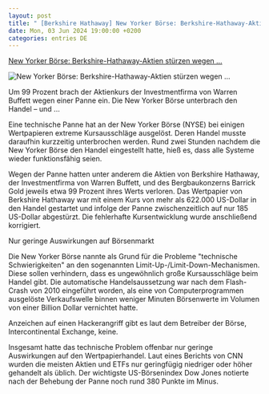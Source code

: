 ```yaml
---
layout: post
title: " [Berkshire Hathaway] New Yorker Börse: Berkshire-Hathaway-Aktien stürzen wegen ..."
date: Mon, 03 Jun 2024 19:00:00 +0200
categories: entries DE
---
```

[New Yorker Börse: Berkshire-Hathaway-Aktien stürzen wegen ...](https://www.zeit.de/wirtschaft/boerse/2024-06/nyse-berkshire-hathaway-warren-buffet-panne)

![New Yorker Börse: Berkshire-Hathaway-Aktien stürzen wegen ...](https://img.zeit.de/wirtschaft/boerse/2024-06/nyse-berkshire-hathaway-warren-buffet-panne-haendler/wide__1300x731)

Um 99 Prozent brach der Aktienkurs der Investmentfirma von Warren Buffett wegen einer Panne ein. Die New Yorker Börse unterbrach den Handel – und ...

Eine technische Panne hat an der New Yorker Börse (NYSE) bei einigen Wertpapieren extreme Kursausschläge ausgelöst. Deren Handel musste daraufhin kurzzeitig unterbrochen werden. Rund zwei Stunden nachdem die New Yorker Börse den Handel eingestellt hatte, hieß es, dass alle Systeme wieder funktionsfähig seien.

Wegen der Panne hatten unter anderem die Aktien von Berkshire Hathaway, der Investmentfirma von Warren Buffett, und des Bergbaukonzerns Barrick Gold jeweils etwa 99 Prozent ihres Werts verloren. Das Wertpapier von Berkshire Hathaway war mit einem Kurs von mehr als 622.000 US-Dollar in den Handel gestartet und infolge der Panne zwischenzeitlich auf nur 185 US-Dollar abgestürzt. Die fehlerhafte Kursentwicklung wurde anschließend korrigiert.

Nur geringe Auswirkungen auf Börsenmarkt

Die New Yorker Börse nannte als Grund für die Probleme "technische Schwierigkeiten" an den sogenannten Limit-Up-/Limit-Down-Mechanismen. Diese sollen verhindern, dass es ungewöhnlich große Kursausschläge beim Handel gibt. Die automatische Handelsaussetzung war nach dem Flash-Crash von 2010 eingeführt worden, als eine von Computerprogrammen ausgelöste Verkaufswelle binnen weniger Minuten Börsenwerte im Volumen von einer Billion Dollar vernichtet hatte.

Anzeichen auf einen Hackerangriff gibt es laut dem Betreiber der Börse, Intercontinental Exchange, keine.



Insgesamt hatte das technische Problem offenbar nur geringe Auswirkungen auf den Wertpapierhandel. Laut eines Berichts von CNN wurden die meisten Aktien und ETFs nur geringfügig niedriger oder höher gehandelt als üblich. Der wichtigste US-Börsenindex Dow Jones notierte nach der Behebung der Panne noch rund 380 Punkte im Minus.



